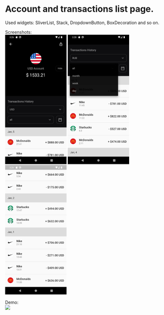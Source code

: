 # Account and transactions list page.

Used widgets: SliverList, Stack, DropdownButton, BoxDecoration and so on.<br />

Screenshots:<br />
<img src="https://github.com/diasnrg/fintech_evaluation/blob/main/screenshots/header.png" width="200">
<img src="https://github.com/diasnrg/fintech_evaluation/blob/main/screenshots/transactions_filter.png" width="200">
<img src="https://github.com/diasnrg/fintech_evaluation/blob/main/screenshots/transactions_history.png" width="200"><br />

Demo:<br />
<img src="https://github.com/diasnrg/fintech_evaluation/blob/main/screenshots/screencast.gif" width="200"><br />